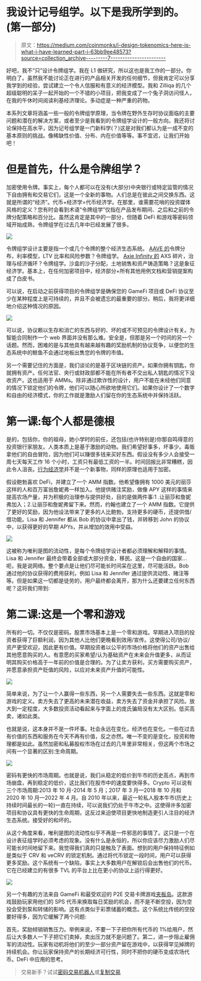# 我设计记号组学。以下是我所学到的。(第一部分)

> 原文：<https://medium.com/coinmonks/i-design-tokenomics-here-is-what-i-have-learned-part-i-63bb9ee48573?source=collection_archive---------7----------------------->

好吧，我不“只”设计令牌组学。我在 L1 做研究，所以这也是我工作的一部分。你明白了。虽然我不能讨论正在进行的产品相关开发的任何细节，但我肯定可以分享我学到的经验，尝试建立一个令人信服和有意义的经济模型。我和 Zilliqa 的几个超级聪明的呆子一起开始的一个不错的小项目，把我变成了一个兔子洞访问怪人，在我的午休时间阅读利基经济理论。多动症是一种严重的药物。

本系列文章将涵盖一些一般的令牌组学原理，当令牌在野外生存时协议面临的主要问题和潜在的解决方案，或者至少是我看到的令牌组学设计的一般方向。我还将讨论保持在高水平，因为记号组学是一门新科学(？)这是对我们都认为是一成不变的基本原则的挑战。像稀缺性价值、分布、内在价值等等。事不宜迟，让我们开始吧！

# 但是首先，什么是令牌组学？

加密使用令牌。事实上，每个人都可以在没有(大部分)中央银行或特定监管的情况下自由拥有和交易它们，这是一个全新的事物。人们总是在彼此之间交换东西。这就是所谓的“经济”。代币+经济学=代币经济学。在那里，谁需要花哨的投资媒体风格的定义？您有时会看到术语“令牌组学”仅指在产品发布期间、之后和之前的令牌分配策略和百分比。虽然这肯定是其中的一部分，但随着 DeFi 和游戏等密码领域开始成熟，令牌组学在过去几年中已经发展了很多。

![](img/967fe82ef2b4ac57785c12c6bdc633b6.png)

令牌组学设计主要是指一个或几个令牌的整个经济生态系统。 [AAVE 的](https://docs.aave.com/hub/)令牌分布，利率模型，LTV 比率和风险参数？令牌组学。 [Axie Infinity 的](https://whitepaper.axieinfinity.com/) AXS 碎片，治理与经济循环？令牌组学。沙盒的沙子分配，土地销售和资产铸造策略？这是象征经济学。基本上，在任何加密项目中，经济部分+所有其他用例文档和营销提案构成了白皮书。

可以说，在启动之前获得项目的令牌组学是确保您的 GameFi 项目或 DeFi 协议至少在某种程度上是可持续的，并且不会被遗忘的最重要的部分。稍后，我将更详细地介绍这种情况的原因。

![](img/69c4c4006918b2e182fe807f37c54368.png)

可以说，协议赖以生存和消亡的东西与好的、坏的或不可预见的令牌设计有关。为智能合同制作一个 web 界面并没有那么难。安全是，但那是另一个时间的另一个话题。然而，困难的是与其他具有越来越有趣的奖励机制的协议竞争，以便您的生态系统中的鲸鱼不会通过地板出售您的令牌的市值。

另一个需要记住的方面是，我们谈论的是基于区块链的资产。如果你拥有钥匙，你就拥有资产。任何法官、央行或财政部都不能在所有者不交出私人钥匙的情况下没收资产。这也适用于 AMMs。除非通过欺诈性的设计，用户不能在未经他们同意的情况下锁定他们的令牌，他们可以随心所欲地使用它们。如果你设计了一个数字和自由的经济模式，你的工作就是激励人们留在你的生态系统中并保持活跃。

# 第一课:每个人都是德根

是的，包括你，你的祖母，她小学时的前任，还包括(也许特别是)你那自鸣得意的投资银行家朋友。人类本质上是基于激励的动物。我们希望好事多，坏事少。毒贩拿他们的自由冒险，因为他们可以赚很多钱来买好东西。假设没有多少人会接受一周七天每天工作 16 个小时，工资只有最低工资的一半。时间回报比非常糟糕，因此令人沮丧。[行为经济学](https://news.uchicago.edu/explainer/what-is-behavioral-economics)并不是一个新事物，同样的原理也适用于加密。

假设鲍勃喜欢 DeFi，并建立了一个 AMM 指数。他希望像拥有 1000 美元的丽莎这样的人和百万富翁詹妮弗一样加入。他提供赌注奖励，做像 APY 这样的事情来提高农场产量，并为积极的治理参与提供好处，目的是做两件事:1 .让丽莎和詹妮弗加入；2.让丽莎和詹妮弗留下来。然而，约翰也建立了一个 AMM 指数。它提供了更好的奖励，因为他设法带来了更多的人比鲍勃，支持更多的硬币，还提供借/借功能。Lisa 和 Jennifer 都从 Bob 的协议中拿出了钱，并转移到 John 的协议中，以获得更好的早期 APYs，并从增加的效用中受益。

![](img/dd2d2e63c24c783ae5bfb2a093fdf6e6.png)

这被称为唯利是图的流动性，是每个令牌组学设计者都必须理解和解释的事情。Lisa 和 Jennifer 最终会带着全部或大部分资金，移民。这是一个自由的国家…呃，我是说网络。整个要点是让他们尽可能长时间呆在这里，尽可能活跃。Bob 通过他的协议获得的费用获利，例如 Lisa 和 Jennifer 通过提供流动性、赌注等等。但是如果这一切都是徒劳的，用户最终都会离开，那为什么还要建立任何东西呢？这将我们带到:

# 第二课:这是一个零和游戏

所有的一切。不仅仅是密码。股票市场基本上是一个零和游戏。早期进入项目的投资者获得了巨额利润，因为其他人比他们更晚看到效用/宣传。这使得公司/协议/资产更受欢迎，因此更有价值。早期投资者以公平的市场价格将他们的资产出售给其他愿意购买的人。有意愿的买家希望/认为基础资产在未来会升值更多，从而证明其购买价格高于一年前的价值是合理的。为了让卖方获利，买方需要购买资产，并愿意承担资产贬值的风险，以应对未来资产升值的可能性。

![](img/cb5df73482c5d4b0dd7ebaad36c7a7ac.png)

简单来说，为了让一个人赢得一些东西，另一个人需要失去一些东西。这就是零和游戏的定义。卖方失去了更高的未来潜在收益，卖方失去了资金并承担了风险。放大到一定程度，大多数投资活动看起来与字面上的庞氏骗局没有太大区别。低买高卖，诸如此类。

也就是说，这本身并不是一件坏事。社会永远在变化，经济也在变化。一些在过去有价值的东西和服务在今天不再有价值，反之亦然。唯一不变的是变化，投资和物理都是如此。虽然加密和私募股权市场在过去的几年里非常相关，但这两个市场之间有一个显著的区别:生命周期。

![](img/29601f4ac5175ce898d179737002abd0.png)

密码有更快的市场周期。也就是说，我们从稳定的低价到牛市的历史高点，再到市场崩盘，再到稳定的低价，这比我们在股市中的速度要快得多。Crypto 可以说有三个市场周期:2013 年 10 月-2014 年 5 月；2017 年 3 月—2018 年 10 月和 2020 年 10 月—2022 年 4 月。自 2010 年以来，最近一轮私人股本牛市(历史上持续时间最长的一轮)一直在持续，可以说我们仍处于牛市之中。这使得许多加密项目和协议具有更快的生命周期，这反过来迫使项目更快地制造更引人注目的经济生态系统。接受好的和坏的。

从这个角度来看，唯利是图的流动性似乎不再是一件邪恶的事情了。这只是一个在设计表征组学时必须考虑的现象。没有什么是永恒的，所以你应该尽力激励人们尽可能长时间地留下来。我觉得我们真的只是触及了表面。想到的用户保持特征例如是类似于 CRV 和 veCRV 的锁定机制。通过将代币锁定一段时间，用户可以获得更多奖励。这个系统有一个缺陷，事实上大多数用户在解锁后会出售他们的代币。它在已经建立的有很多 TVL 的平台上比在更小的协议上运行得更好。

![](img/162d7b0ebaa9709282e6b9d8fa1bbcec.png)

另一个有趣的方法来自 GameFi 和最受欢迎的 P2E 交易卡牌游戏[夹板岛](https://splinterlands.com/)。这款游戏鼓励玩家用他们的 SPS 代币来换取每日奖励的机会，而不是不断空投，因为空投会受到泵和转储的影响。这有点类似于彩票储蓄的概念。这个系统比传统的空投要好得多，因为它缓解了两个问题:

首先，奖励倾销销售压力。举例来说，不要一下子把你所有代币的 1%给用户，然后让大多数人一下子把它们卖掉，卖出压力就不是问题了。第二，进一步阻止雇佣军的流动性。玩家有动机将他们的至少一部分资产留在游戏中，以获得罕见掉牌的持续机会。你让玩家保持资产的长期经济可行性，同时不把你的硬币变成农场代币。DeFi 中应用的思考。

> 交易新手？试试[密码交易机器人](/coinmonks/crypto-trading-bot-c2ffce8acb2a)或[复制交易](/coinmonks/top-10-crypto-copy-trading-platforms-for-beginners-d0c37c7d698c)